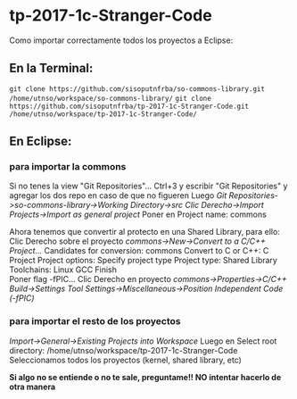 # tp-2017-1c-Stranger-Code

Como importar correctamente todos los proyectos a Eclipse:

## En la Terminal:

``git clone https://github.com/sisoputnfrba/so-commons-library.git /home/utnso/workspace/so-commons-library/``
``git clone https://github.com/sisoputnfrba/tp-2017-1c-Stranger-Code.git /home/utnso/workspace/tp-2017-1c-Stranger-Code/``

## En Eclipse:

### para importar la commons
Si no tenes la view "Git Repositories"... 
Ctrl+3 y escribir "Git Repositories" y agregar los dos repo en caso de que no figueren
Luego *Git Repositories->so-commons-library->Working Directory->src*
*Clic Derecho->Import Projects->Import as general project*
Poner en Project name: commons

Ahora tenemos que convertir al protecto en una Shared Library, para ello:
Clic Derecho sobre el proyecto *commons->New->Convert to a C/C++ Project...*
	Candidates for conversion: commons
	Convert to C or C++: C Project
	Project options: Specify project type
	Project type: Shared Library
	Toolchains: Linux GCC
	Finish	
Poner flag -fPIC...
	Clic Derecho en proyecto *commons->Properties->C/C++ Build->Settings*
	*Tool Settings->Miscellaneous->Position Independent Code (-fPIC)*

### para importar el resto de los proyectos
*Import->General->Existing Projects into Workspace*
Luego en Select root directory: /home/utnso/workspace/tp-2017-1c-Stranger-Code
Seleccionamos todos los proyectos (kernel, shared library, etc)


**Si algo no se entiende o no te sale, preguntame!! NO intentar hacerlo de otra manera**
